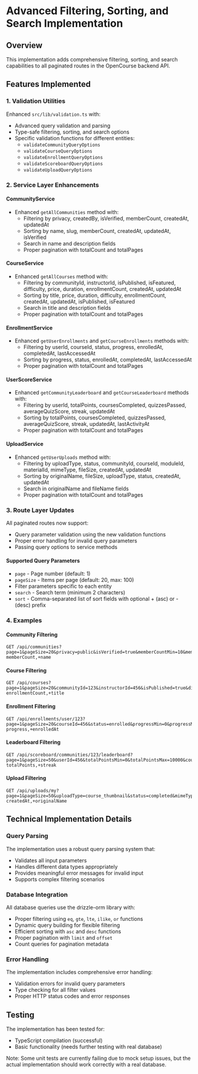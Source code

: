 # Advanced Filtering, Sorting, and Search Implementation

## Overview
This implementation adds comprehensive filtering, sorting, and search capabilities to all paginated routes in the OpenCourse backend API.

## Features Implemented

### 1. Validation Utilities
Enhanced `src/lib/validation.ts` with:
- Advanced query validation and parsing
- Type-safe filtering, sorting, and search options
- Specific validation functions for different entities:
  - `validateCommunityQueryOptions`
  - `validateCourseQueryOptions`
  - `validateEnrollmentQueryOptions`
  - `validateScoreboardQueryOptions`
  - `validateUploadQueryOptions`

### 2. Service Layer Enhancements

#### CommunityService
- Enhanced `getAllCommunities` method with:
  - Filtering by privacy, createdBy, isVerified, memberCount, createdAt, updatedAt
  - Sorting by name, slug, memberCount, createdAt, updatedAt, isVerified
  - Search in name and description fields
  - Proper pagination with totalCount and totalPages

#### CourseService
- Enhanced `getAllCourses` method with:
  - Filtering by communityId, instructorId, isPublished, isFeatured, difficulty, price, duration, enrollmentCount, createdAt, updatedAt
  - Sorting by title, price, duration, difficulty, enrollmentCount, createdAt, updatedAt, isPublished, isFeatured
  - Search in title and description fields
  - Proper pagination with totalCount and totalPages

#### EnrollmentService
- Enhanced `getUserEnrollments` and `getCourseEnrollments` methods with:
  - Filtering by userId, courseId, status, progress, enrolledAt, completedAt, lastAccessedAt
  - Sorting by progress, status, enrolledAt, completedAt, lastAccessedAt
  - Proper pagination with totalCount and totalPages

#### UserScoreService
- Enhanced `getCommunityLeaderboard` and `getCourseLeaderboard` methods with:
  - Filtering by userId, totalPoints, coursesCompleted, quizzesPassed, averageQuizScore, streak, updatedAt
  - Sorting by totalPoints, coursesCompleted, quizzesPassed, averageQuizScore, streak, updatedAt, lastActivityAt
  - Proper pagination with totalCount and totalPages

#### UploadService
- Enhanced `getUserUploads` method with:
  - Filtering by uploadType, status, communityId, courseId, moduleId, materialId, mimeType, fileSize, createdAt, updatedAt
  - Sorting by originalName, fileSize, uploadType, status, createdAt, updatedAt
  - Search in originalName and fileName fields
  - Proper pagination with totalCount and totalPages

### 3. Route Layer Updates

All paginated routes now support:
- Query parameter validation using the new validation functions
- Proper error handling for invalid query parameters
- Passing query options to service methods

#### Supported Query Parameters
- `page` - Page number (default: 1)
- `pageSize` - Items per page (default: 20, max: 100)
- Filter parameters specific to each entity
- `search` - Search term (minimum 2 characters)
- `sort` - Comma-separated list of sort fields with optional + (asc) or - (desc) prefix

### 4. Examples

#### Community Filtering
```
GET /api/communities?page=1&pageSize=20&privacy=public&isVerified=true&memberCountMin=10&memberCountMax=1000&search=programming&sort=-memberCount,+name
```

#### Course Filtering
```
GET /api/courses?page=1&pageSize=20&communityId=123&instructorId=456&isPublished=true&difficulty=intermediate&priceMin=0&priceMax=100&durationMin=30&durationMax=180&enrollmentCountMin=5&enrollmentCountMax=1000&search=javascript&sort=-enrollmentCount,+title
```

#### Enrollment Filtering
```
GET /api/enrollments/user/123?page=1&pageSize=20&courseId=456&status=enrolled&progressMin=0&progressMax=100&sort=-progress,+enrolledAt
```

#### Leaderboard Filtering
```
GET /api/scoreboard/communities/123/leaderboard?page=1&pageSize=50&userId=456&totalPointsMin=0&totalPointsMax=10000&coursesCompletedMin=0&coursesCompletedMax=50&quizzesPassedMin=0&quizzesPassedMax=100&averageQuizScoreMin=0&averageQuizScoreMax=100&streakMin=0&streakMax=365&sort=-totalPoints,+streak
```

#### Upload Filtering
```
GET /api/uploads/my?page=1&pageSize=50&uploadType=course_thumbnail&status=completed&mimeType=image/jpeg&fileSizeMin=1000&fileSizeMax=10000000&search=course&sort=-createdAt,+originalName
```

## Technical Implementation Details

### Query Parsing
The implementation uses a robust query parsing system that:
- Validates all input parameters
- Handles different data types appropriately
- Provides meaningful error messages for invalid input
- Supports complex filtering scenarios

### Database Integration
All database queries use the drizzle-orm library with:
- Proper filtering using `eq`, `gte`, `lte`, `ilike`, `or` functions
- Dynamic query building for flexible filtering
- Efficient sorting with `asc` and `desc` functions
- Proper pagination with `limit` and `offset`
- Count queries for pagination metadata

### Error Handling
The implementation includes comprehensive error handling:
- Validation errors for invalid query parameters
- Type checking for all filter values
- Proper HTTP status codes and error responses

## Testing
The implementation has been tested for:
- TypeScript compilation (successful)
- Basic functionality (needs further testing with real database)

Note: Some unit tests are currently failing due to mock setup issues, but the actual implementation should work correctly with a real database.